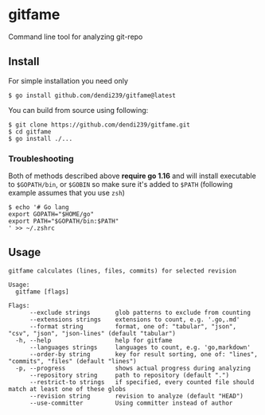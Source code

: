 # gitfame

Command line tool for analyzing git-repo

## Install

For simple installation you need only
```shell
$ go install github.com/dendi239/gitfame@latest
```

You can build from source using following:
```shell
$ git clone https://github.com/dendi239/gitfame.git
$ cd gitfame
$ go install ./...
```

### Troubleshooting

Both of methods described above **require go 1.16** and will install executable to `$GOPATH/bin`, or `$GOBIN` so make sure it's added to `$PATH` (following example assumes that you use `zsh`)
```shell
$ echo '# Go lang
export GOPATH="$HOME/go"
export PATH="$GOPATH/bin:$PATH"
' >> ~/.zshrc
```

## Usage

```text
gitfame calculates (lines, files, commits) for selected revision

Usage:
  gitfame [flags]

Flags:
      --exclude strings       glob patterns to exclude from counting
      --extensions strings    extensions to count, e.g. '.go,.md'
      --format string         format, one of: "tabular", "json", "csv", "json", "json-lines" (default "tabular")
  -h, --help                  help for gitfame
      --languages strings     languages to count, e.g. 'go,markdown'
      --order-by string       key for result sorting, one of: "lines", "commits", "files" (default "lines")
  -p, --progress              shows actual progress during analyzing
      --repository string     path to repository (default ".")
      --restrict-to strings   if specified, every counted file should match at least one of these globs
      --revision string       revision to analyze (default "HEAD")
      --use-committer         Using committer instead of author
```
